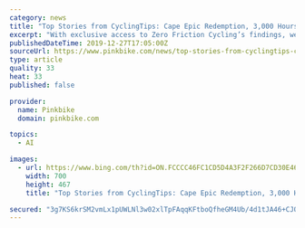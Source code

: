 ```yaml
---
category: news
title: "Top Stories from CyclingTips: Cape Epic Redemption, 3,000 Hours of Chain Testing, and Artificial Intelligence"
excerpt: "With exclusive access to Zero Friction Cycling’s findings, we dive deep into the topic to help find the best bike chain you can buy. Artificial intelligence (AI) is coming for our jobs. That might sound like the fearmongering of a nervous luddite, but it’s probably not too far from the truth. Earlier this year Taiwanese-American AI expert ..."
publishedDateTime: 2019-12-27T17:05:00Z
sourceUrl: https://www.pinkbike.com/news/top-stories-from-cyclingtips-cape-epic-redemption-3000-hours-of-chain-testing-and-artificial-intelligence.html
type: article
quality: 33
heat: 33
published: false

provider:
  name: Pinkbike
  domain: pinkbike.com

topics:
  - AI

images:
  - url: https://www.bing.com/th?id=ON.FCCCC46FC1CD5D4A3F2F266D7CD30E46
    width: 700
    height: 467
    title: "Top Stories from CyclingTips: Cape Epic Redemption, 3,000 Hours of Chain Testing, and Artificial Intelligence"

secured: "3g7KS6krSM2vmLx1pUWLNl3w02xlTpFAqqKFtboQfheGM4Ub/4d1tJA46+CJQrmKI/N+tzpz/FBQGb9T4zZOAtuxK1VLz11IrMG5kdca7E/IoqRi8RZyRUXdbW+zsZzYeyQHAoZN2O32hTVir88quPDW8XFlQWKZC4Tgu/ItA9YxLYRFS9XclDrw1QgbPPud91VQCSekoUWjm2o4T89PZGaln15yz5hLH8E3FpbXhar7sVYZGsVIP5mCth9QgpS2/jIq0QdA35Y6hvjaohW24Q==;UjMY0nS4e2jWEtx5uAGJUA=="
---
```


